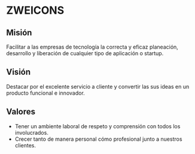 # ZWEICONS

## Misión
Facilitar a las empresas de tecnología la correcta y eficaz planeación, desarrollo y liberación de cualquier tipo de aplicación o startup.

## Visión
Destacar por el excelente servicio a cliente y convertir las sus ideas en un producto funcional e innovador.

## Valores
- Tener un ambiente laboral de respeto y comprensión con todos los involucrados.
- Crecer tanto de manera personal cómo profesional junto a nuestros clientes.

